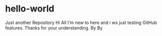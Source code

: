 # hello-world
Just another Repository
Hi All
I'm new to here and i ws just testing GitHub features.
Thanks for your understanding.
By By
